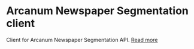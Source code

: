 # Arcanum Newspaper Segmentation client

Client for Arcanum Newspaper Segmentation API.
[Read more](https://www.arcanum.com/en/newspaper-segmentation/)
